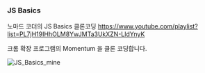 ### JS Basics 
노마드 코더의 JS Basics 클론코딩 https://www.youtube.com/playlist?list=PL7jH19IHhOLM8YwJMTa3UkXZN-LldYnyK  

크롬 확장 프로그램의 Momentum 을 클론 코딩합니다.   

![JS_Basics_mine](https://user-images.githubusercontent.com/55704603/88150348-3e16b100-cc3c-11ea-8b0f-c4e4e215c36f.png)
